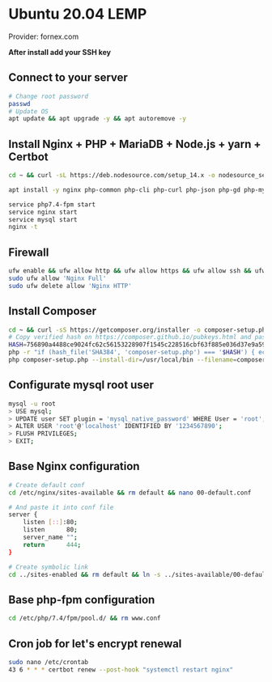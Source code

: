 # Ubuntu 20.04 LEMP
Provider: fornex.com

**After install add your SSH key**

## Connect to your server
```sh
# Change root password
passwd
# Update OS
apt update && apt upgrade -y && apt autoremove -y
```

## Install Nginx + PHP + MariaDB + Node.js + yarn + Certbot
```sh
cd ~ && curl -sL https://deb.nodesource.com/setup_14.x -o nodesource_setup.sh && bash nodesource_setup.sh

apt install -y nginx php-common php-cli php-curl php-json php-gd php-mysql php-xml php-zip php-fpm php-mbstring php-bcmath php-pear php-xmlrpc php-gd php-imagick php-intl php-dev php-imap  php-opcache php-soap mariadb-server-10.3 unzip certbot python3-certbot-nginx yarn nodejs

service php7.4-fpm start
service nginx start
service mysql start
nginx -t
```

## Firewall
```sh
ufw enable && ufw allow http && ufw allow https && ufw allow ssh && ufw reload && ufw status
sudo ufw allow 'Nginx Full'
sudo ufw delete allow 'Nginx HTTP'
```

## Install Composer
```sh
cd ~ && curl -sS https://getcomposer.org/installer -o composer-setup.php
# Copy verified hash on https://composer.github.io/pubkeys.html and paste it to $HASH variable
HASH=756890a4488ce9024fc62c56153228907f1545c228516cbf63f885e036d37e9a59d27d63f46af1d4d07ee0f76181c7d3
php -r "if (hash_file('SHA384', 'composer-setup.php') === '$HASH') { echo 'Installer verified'; } else { echo 'Installer corrupt'; unlink('composer-setup.php'); } echo PHP_EOL;"
php composer-setup.php --install-dir=/usr/local/bin --filename=composer --version=1.9.3
```

## Configurate mysql root user
```sh
mysql -u root
> USE mysql;
> UPDATE user SET plugin = 'mysql_native_password' WHERE User = 'root';
> ALTER USER 'root'@'localhost' IDENTIFIED BY '1234567890';
> FLUSH PRIVILEGES;
> EXIT;
```

## Base Nginx configuration
```sh
# Create default conf
cd /etc/nginx/sites-available && rm default && nano 00-default.conf

# And paste it into conf file
server {
    listen [::]:80;
    listen      80;
    server_name "";
    return      444;
}

# Create symbolic link
cd ../sites-enabled && rm default && ln -s ../sites-available/00-default.conf
```

## Base php-fpm configuration
```sh
cd /etc/php/7.4/fpm/pool.d/ && rm www.conf
```

## Cron job for let's encrypt renewal
```sh
sudo nano /etc/crontab
43 6 * * * certbot renew --post-hook "systemctl restart nginx"
```